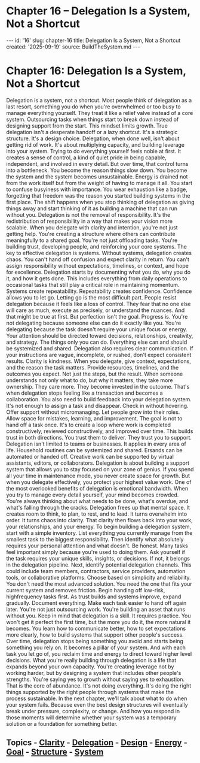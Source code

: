 # Chapter 16 – Delegation Is a System, Not a Shortcut

--- id: '16' slug: chapter-16 title: Delegation Is a System, Not a Shortcut created: '2025-09-19' source: BuildTheSystem.md ---

# Chapter 16: Delegation Is a System, Not a Shortcut

Delegation is a system, not a shortcut. Most people think of delegation as a last resort, something you do when you're overwhelmed or too busy to manage everything yourself. They treat it like a relief valve instead of a core system. Outsourcing tasks when things start to break down instead of designing support from the start. This mindset limits growth. True delegation isn't a desperate handoff or a lazy shortcut. It's a strategic structure. It's a design choice. Delegation, when done well, isn't about getting rid of work. It's about multiplying capacity, and building leverage into your system. Trying to do everything yourself feels noble at first. It creates a sense of control, a kind of quiet pride in being capable, independent, and involved in every detail. But over time, that control turns into a bottleneck. You become the reason things slow down. You become the system and the system becomes unsustainable. Energy is drained not from the work itself but from the weight of having to manage it all. You start to confuse busyiness with importance. You wear exhaustion like a badge, forgetting that freedom was the reason you started building systems in the first place. The shift happens when you stop thinking of delegation as giving things away and start thinking of it as building a machine that can run without you. Delegation is not the removal of responsibility. It's the redistribution of responsibility in a way that makes your vision more scalable. When you delegate with clarity and intention, you're not just getting help. You're creating a structure where others can contribute meaningfully to a shared goal. You're not just offloading tasks. You're building trust, developing people, and reinforcing your core systems. The key to effective delegation is systems. Without systems, delegation creates chaos. You can't hand off confusion and expect clarity in return. You can't assign responsibility without expectations, timelines, or context, and hope for excellence. Delegation starts by documenting what you do, why you do it, and how it gets done. This includes everything from daily operations to occasional tasks that still play a critical role in maintaining momentum. Systems create repeatability. Repeatability creates confidence. Confidence allows you to let go. Letting go is the most difficult part. People resist delegation because it feels like a loss of control. They fear that no one else will care as much, execute as precisely, or understand the nuances. And that might be true at first. But perfection isn't the goal. Progress is. You're not delegating because someone else can do it exactly like you. You're delegating because the task doesn't require your unique focus or energy. Your attention should be directed toward decisions, relationships, creativity, and strategy. The things only you can do. Everything else can and should be systemized and shared. Delegation also requires clear communication. If your instructions are vague, incomplete, or rushed, don't expect consistent results. Clarity is kindness. When you delegate, give context, expectations, and the reason the task matters. Provide resources, timelines, and the outcomes you expect. Not just the steps, but the result. When someone understands not only what to do, but why it matters, they take more ownership. They care more. They become invested in the outcome. That's when delegation stops feeling like a transaction and becomes a collaboration. You also need to build feedback into your delegation system. It's not enough to assign a task and disappear. Check in without hovering. Offer support without micromanaging. Let people grow into their roles. Allow space for mistakes, learning, and improvement. The goal is not to hand off a task once. It's to create a loop where work is completed constructively, reviewed constructively, and improved over time. This builds trust in both directions. You trust them to deliver. They trust you to support. Delegation isn't limited to teams or businesses. It applies in every area of life. Household routines can be systemized and shared. Ersands can be automated or handed off. Creative work can be supported by virtual assistants, editors, or collaborators. Delegation is about building a support system that allows you to stay focused on your zone of genius. If you spend all your time in maintenance mode, you never create space for growth. But when you delegate effectively, you protect your highest value work. One of the most overlooked benefits of delegation is emotional bandwidth. When you try to manage every detail yourself, your mind becomes crowded. You're always thinking about what needs to be done, what's overdue, and what's falling through the cracks. Delegation frees up that mental space. It creates room to think, to plan, to rest, and to lead. It turns overwhelm into order. It turns chaos into clarity. That clarity then flows back into your work, your relationships, and your energy. To begin building a delegation system, start with a simple inventory. List everything you currently manage from the smallest task to the biggest responsibility. Then identify what absolutely requires your personal attention and what doesn't. Be honest. Many tasks feel important simply because you're used to doing them. Ask yourself if the task requires your unique skills, insights, or decisions. If not, it belongs in the delegation pipeline. Next, identify potential delegation channels. This could include team members, contractors, service providers, automation tools, or collaborative platforms. Choose based on simplicity and reliability. You don't need the most advanced solution. You need the one that fits your current system and removes friction. Begin handing off low-risk, highfrequency tasks first. As trust builds and systems improve, expand gradually. Document everything. Make each task easier to hand off again later. You're not just outsourcing work. You're building an asset that runs without you. Keep in mind that delegation is a skill. It requires practice. You won't get it perfect the first time, but the more you do it, the more natural it becomes. You learn how to communicate better, how to set expectations more clearly, how to build systems that support other people's success. Over time, delegation stops being something you avoid and starts being something you rely on. It becomes a pillar of your system. And with each task you let go of, you reclaim time and energy to direct toward higher level decisions. What you're really building through delegation is a life that expands beyond your own capacity. You're creating leverage not by working harder, but by designing a system that includes other people's strengths. You're saying yes to growth without saying yes to exhaustion. That is the core of abundance. It's not doing everything. It's doing the right things supported by the right people through systems that make the process sustainable. In the next chapter, we'll talk about what to do when your system fails. Because even the best design structures will eventually break under pressure, complexity, or change. And how you respond in those moments will determine whether your system was a temporary solution or a foundation for something better.

## Topics - [Clarity](docs/topics/clarity.md) - [Delegation](docs/topics/delegation.md) - [Design](docs/topics/design.md) - [Energy](docs/topics/energy.md) - [Goal](docs/topics/goal.md) - [Structure](docs/topics/structure.md) - [System](docs/topics/system.md)